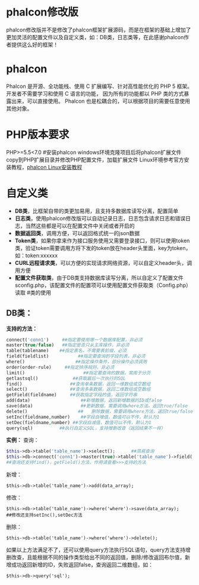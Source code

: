# phalcon修改版
phalcon修改版并不是修改了phalcon框架扩展源码，而是在框架的基础上增加了更加灵活的配置文件以及自定义类，如：DB类，日志类等，在此感谢phalcon作者提供这么好的框架！
# phalcon
Phalcon 是开源、全功能栈、使用 C 扩展编写、针对高性能优化的 PHP 5 框架。 开发者不需要学习和使用 C 语言的功能， 因为所有的功能都以 PHP 类的方式暴露出来，可以直接使用。 Phalcon 也是松耦合的，可以根据项目的需要任意使用其他对象。
# PHP版本要求
PHP>=5.5<7.0
#安装phalcon
windows环境克隆项目后将phalcon扩展文件copy到PHP扩展目录并修改PHP配置文件，加载扩展文件
Linux环境参考官方安装教程，[phalcon  Linux安装教程](http://docs.iphalcon.cn/reference/install.html#linux-solaris "phalcon  Linux安装教程")


# 自定义类
- **DB类**，比框架自带的类更加易用，且支持多数据库读写分离，配置简单
- **日志类**，使用phalcon修改版可以自动记录日志，日志包含请求日志和错误日志，当然这些都是可以在配置文件中关闭或者开启的
- **数据返回类**，调用方便，可以返回格式统一的json数据
- **Token类**，如果你拿来作为接口服务使用又需要登录接口，则可以使用token类，验证token需要调用方将下发的token放在header头里面，key为token，如：token:xxxxxx
- **CURL远程请求类**，可以方便的实现请求网络资源，可以自定义header头，调用方便
- **配置文件获取类**，由于DB类支持数据库读写分离，所以自定义了配置文件sconfig.php，该配置文件的配置项可以使用配置文件获取类（Config.php）读取
#类的使用
## DB类：
**支持的方法：**
```php
connect('conn1')     ##指定要使用哪一个数据库配置，非必须
master(true/false)   ##指定是否只从主库操作，非必须
table(tablename)    ##指定表名，不需要表前缀，必须
field(fieldlist)           ##指定要查询的字段列表，非必须
where()                   ##指定操作条件，部分操作必须调用
order(order-rule)     ##指定排序规则，非必须
limit()                      ##指定要查询的数据，常用于分页
getlastsql()             ##获取最后一次执行的SQL
find()            		##查询单条数据，返回一维数组或空数组
select()         		##查询多条数据，返回二维数组或空数组
getField(fieldname)  	##获取指定字段的值，返回字符串
add(data)                	##新增数据，返回新增数据的ID或false
save(data)              	##更新数据，需要调用where方法，返回true/false
delete()                   ##	删除数据，需要调用where方法，返回true/false
setInc(fieldname,number) 	##字段自增值，数值可以不传，默认为1
setDec(fieldname,number) ##字段自减值，数值可以不传，默认为1
query(sql)			##执行自定义SQL，支持增删改查（返回结果不一样）
```
**实例：**
查询：
```php
$this->db->table('table_name')->select();      ##简易查询
$this->db->connect('conn1')->master(true)->table('table_name')->field('field list')->where('where')->order('order_rule')->limit(1)->select(); ##完整查询
##查询还支持find()，getField()方法，作用请查看>>>支持的方法
```
新增：
```
$this->db->table('table_name')->add(data_array);
```
修改：
```
$this->db->table('table_name')->where('where')->save(data_array);
##修改还支持setInc(),setDec方法
```
删除：
```
$this->db->table('table_name')->where('where')->delete();
```
如果以上方法满足不了，还可以使用query方法执行SQL语句，query方法支持增删改查，且能根据不同的操作类型给出不同的返回值，删除/修改返回布尔值，新增成功返回新增的ID，失败返回false，查询返回二维数组，如：
```
$this->db->query('sql');
```
